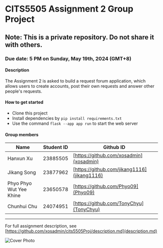 # CITS5505 Assignment 2 Group Project  
  
## Note: This is a private repository. Do not share it with others.  
  
### Due date: 5 PM on Sunday, May 19th, 2024 (GMT+8)  

#### Description
The Assignment 2 is asked to build a request forum application, which allows users to create accounts, post their own requests and answer other people's requests.  
  
#### How to get started  
- Clone this project  
- Install dependencies by `pip install requirements.txt`  
- Use the command `flask --app app run` to start the web server  
  
#### Group members  
| Name  | Student ID | Github ID |
| ------------- | ------------- | ------------- |
| Hanxun Xu  | 23885505  | [https://github.com/xosadmin](xosadmin) |
| Jikang Song  | 23877962  | [https://github.com/jikang1116](jikang1116) |
| Phyo Phyo Wut Yee Khine | 23650578 | [https://github.com/Phyo09](Phyo09) |
| Chunhui Chu | 24074951 | [https://github.com/TonyChyu](TonyChyu) |
------  
For full assignment description, see [https://github.com/xosadmin/cits5505Proj/description.md](description.md)  
  
![Cover Photo](http://inews.gtimg.com/newsapp_match/0/15236301881/0)  
